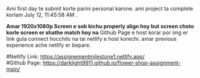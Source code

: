 Ami first day te submit korte parini personal karone.
ami project ta complete korlam July 12, 11:45:58 AM .

<b>Amar 1920x1080p Screen e sob kichu properly align hoy but screen choto korle screen er shathe match hoy na</b>
Github Page e host korar por img er link gula connect hocchilo na tai netlify e host korechi.
amar previous experience ache netlify er bepare.

#Netlify Link: https://assignementmilestone1.netlify.app/
<br>
#Github Page: https://darklight9911.github.io/flower-shop-assignment-main/
